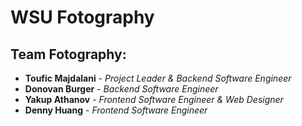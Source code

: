 # WSU Fotography 
## Team Fotography:
- **Toufic Majdalani** - *Project Leader & Backend Software Engineer*
- **Donovan Burger** - *Backend Software Engineer*
- **Yakup Athanov** - *Frontend Software Engineer & Web Designer*
- **Denny Huang** - *Frontend Software Engineer*
